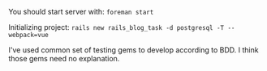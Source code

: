 You should start server with: ``foreman start``

Initializing project:
``
rails new rails_blog_task -d postgresql -T --webpack=vue
``

I've used common set of testing gems to develop according to BDD. 
I think those gems need no explanation.
